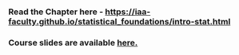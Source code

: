 
### Read the Chapter here - https://iaa-faculty.github.io/statistical_foundations/intro-stat.html

### Course slides are available [here.]()